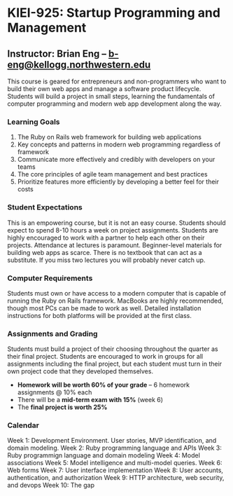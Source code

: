 # KIEI-925: Startup Programming and Management

## Instructor: Brian Eng – [b-eng@kellogg.northwestern.edu](mailto:b-eng@kellogg.northwestern.edu)

This course is geared for entrepreneurs and non-programmers who want to build their own web apps and manage a software product lifecycle. Students will build a project in small steps, learning the fundamentals of computer programming and modern web app development along the way.

### Learning Goals

1. The Ruby on Rails web framework for building web applications
2. Key concepts and patterns in modern web programming regardless of framework
3. Communicate more effectively and credibly with developers on your teams
4. The core principles of agile team management and best practices
5. Prioritize features more efficiently by developing a better feel for their costs

### Student Expectations

This is an empowering course, but it is not an easy course. Students should expect to spend 8-10 hours a week on project assignments. Students are highly encouraged to work with a partner to help each other on their projects.
Attendance at lectures is paramount. Beginner-level materials for building web apps as scarce. There is no textbook that can act as a substitute. If you miss two lectures you will probably never catch up.

### Computer Requirements

Students must own or have access to a modern computer that is capable of running the Ruby on Rails framework. MacBooks are highly recommended, though most PCs can be made to work as well. Detailed installation instructions for both platforms will be provided at the first class.

### Assignments and Grading

Students must build a project of their choosing throughout the quarter as their final project. Students are encouraged to work in groups for all assignments including the final project, but each student must turn in their own project code that they developed themselves.

- **Homework will be worth 60% of your grade** – 6 homework assignments @ 10% each
- There will be a **mid-term exam with 15%** (week 6)
- The **final project is worth 25%**

### Calendar

Week 1: Development Environment. User stories, MVP identification, and domain modeling.
Week 2: Ruby programming language and APIs
Week 3: Ruby programmign language and domain modeling
Week 4: Model associations
Week 5: Model intelligence and multi-model queries.
Week 6: Web forms
Week 7: User interface implementation
Week 8: User accounts, authentication, and authorization
Week 9: HTTP architecture, web security, and devops
Week 10: The gap
